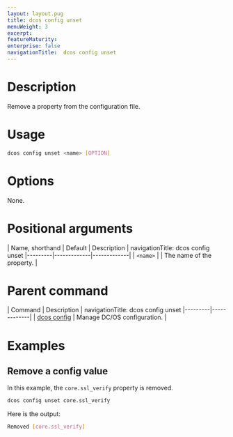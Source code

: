 ```yaml
---
layout: layout.pug
title: dcos config unset
menuWeight: 3
excerpt:
featureMaturity:
enterprise: false
navigationTitle:  dcos config unset
---
```


<!-- This source repo for this topic is https://github.com/dcos/dcos-docs -->


# Description
Remove a property from the configuration file.

# Usage

```bash
dcos config unset <name> [OPTION]
```

# Options

None.

# Positional arguments

| Name, shorthand | Default | Description |
navigationTitle:  dcos config unset
|---------|-------------|-------------|
| `<name>`   |             |  The name of the property. |

# Parent command

| Command | Description |
navigationTitle:  dcos config unset
|---------|-------------|
| [dcos config](/docs/1.9/cli/command-reference/dcos-config/) |  Manage DC/OS configuration. |

# Examples

## Remove a config value

In this example, the `core.ssl_verify` property is removed.

```bash
dcos config unset core.ssl_verify
```

Here is the output:

```bash
Removed [core.ssl_verify]
```
